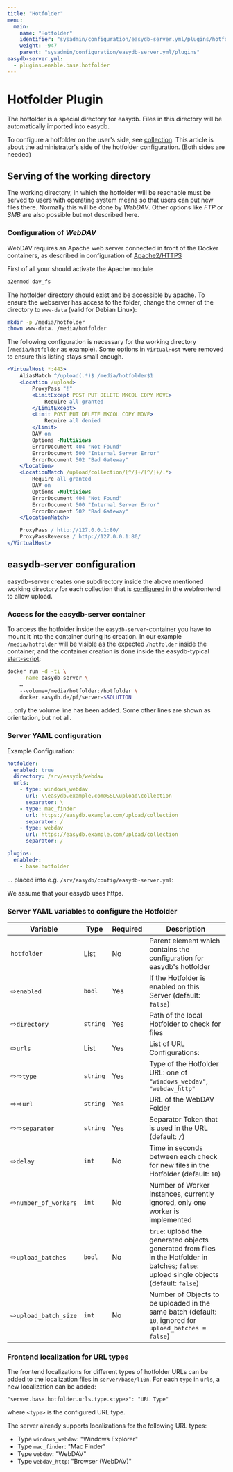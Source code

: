 ```yaml
---
title: "Hotfolder"
menu:
  main:
    name: "Hotfolder"
    identifier: "sysadmin/configuration/easydb-server.yml/plugins/hotfolder"
    weight: -947
    parent: "sysadmin/configuration/easydb-server.yml/plugins"
easydb-server.yml:
  - plugins.enable.base.hotfolder
---
```


# Hotfolder Plugin

The hotfolder is a special directory for easydb. Files in this directory will be automatically imported into easydb.

To configure a hotfolder on the user's side, see [collection](/en/webfrontend/datamanagement/search/quickaccess/collection/#uploading-hotfolder).
This article is about the administrator's side of the hotfolder configuration. (Both sides are needed)

## Serving of the working directory

The working directory, in which the hotfolder will be reachable must be served to users with operating system means so that users can put new files there. Normally this will be done by *WebDAV*. Other options like *FTP* or *SMB* are also possible but not described here.

### Configuration of *WebDAV*

WebDAV requires an Apache web server connected in front of the Docker containers, as described in configuration of [Apache2/HTTPS](/en/sysadmin/configuration/apache2)

First of all your should activate the Apache module
```apache
a2enmod dav_fs
```

The hotfolder directory should exist and be accessible by apache. To ensure the webserver has access to the folder, change the owner of the directory to `www-data` (valid for Debian Linux):
```bash
mkdir -p /media/hotfolder
chown www-data. /media/hotfolder
```

The following configuration is necessary for the working directory (`/media/hotfolder` as example). Some options in `VirtualHost` were removed to ensure this listing stays small enough.

```apache
<VirtualHost *:443>
    AliasMatch ^/upload(.*)$ /media/hotfolder$1
    <Location /upload>
        ProxyPass "!"
        <LimitExcept POST PUT DELETE MKCOL COPY MOVE>
            Require all granted
        </LimitExcept>
        <Limit POST PUT DELETE MKCOL COPY MOVE>
            Require all denied
        </Limit>
        DAV on
        Options -MultiViews
        ErrorDocument 404 "Not Found"
        ErrorDocument 500 "Internal Server Error"
        ErrorDocument 502 "Bad Gateway"
    </Location>
    <LocationMatch /upload/collection/[^/]+/[^/]+/.*>
        Require all granted
        DAV on
        Options -MultiViews
        ErrorDocument 404 "Not Found"
        ErrorDocument 500 "Internal Server Error"
        ErrorDocument 502 "Bad Gateway"
    </LocationMatch>

    ProxyPass / http://127.0.0.1:80/
    ProxyPassReverse / http://127.0.0.1:80/
</VirtualHost>
```

## easydb-server configuration

easydb-server creates one subdirectory inside the above mentioned working directory for each collection that is [configured](/en/webfrontend/datamanagement/search/quickaccess/collection/#uploading-hotfolder) in the webfrontend to allow upload.

### Access for the easydb-server container

To access the hotfolder inside the `easydb-server`-container you have to mount it into the container during its creation. In our example `/media/hotfolder` will be visible as the expected `/hotfolder` inside the container, and the container creation is done inside the easydb-typical [start-script](/en/sysadmin/installation):

```bash
docker run -d -ti \
	--name easydb-server \
	…
	--volume=/media/hotfolder:/hotfolder \
	docker.easydb.de/pf/server-$SOLUTION
```

  ... only the volume line has been added. Some other lines are shown as orientation, but not all.

### Server YAML configuration

Example Configuration:

```yaml
hotfolder:
  enabled: true
  directory: /srv/easydb/webdav
  urls:
    - type: windows_webdav
      url: \\easydb.example.com@SSL\upload\collection
      separator: \
    - type: mac_finder
      url: https://easydb.example.com/upload/collection
      separator: /
    - type: webdav
      url: https://easydb.example.com/upload/collection
      separator: /

plugins:
  enabled+:
    - base.hotfolder
```

  ... placed into e.g. `/srv/easydb/config/easydb-server.yml`:

We assume that your easydb uses https.

### Server YAML variables to configure the Hotfolder

| Variable | Type | Required | Description |
|---|---|---|---|
| `hotfolder` | List | No | Parent element which contains the configuration for easydb's hotfolder |
| &#8680;`enabled` | `bool` | Yes | If the Hotfolder is enabled on this Server (default: `false`) |
| &#8680;`directory` | `string` | Yes | Path of the local Hotfolder to check for files |
| &#8680;`urls` | List | Yes | List of URL Configurations: |
| &#8680;&#8680;`type` | `string` | Yes | Type of the Hotfolder URL: one of `"windows_webdav"`, `"webdav_http"` |
| &#8680;&#8680;`url` | `string` | Yes | URL of the WebDAV Folder |
| &#8680;&#8680;`separator` | `string` | Yes | Separator Token that is used in the URL (default: `/`) |
| &#8680;`delay` | `int` | No | Time in seconds between each check for new files in the Hotfolder (default: `10`) |
| &#8680;`number_of_workers` | `int` | No | Number of Worker Instances, currently ignored, only one worker is implemented |
| &#8680;`upload_batches` | `bool` | No | `true`: upload the generated objects generated from files in the Hotfolder in batches; `false`: upload single objects (default: `false`) |
| &#8680;`upload_batch_size` | `int` | No | Number of Objects to be uploaded in the same batch (default: `10`, ignored for `upload_batches = false`) |

### Frontend localization for URL types

The frontend localizations for different types of hotfolder URLs can be added to the localization files in `server/base/l10n`. For each `type` in `urls`, a new localization can be added:

	"server.base.hotfolder.urls.type.<type>": "URL Type"

where `<type>` is the configured URL type.

The server already supports localizations for the following URL types:

* Type `windows_webdav`: "Windows Explorer"
* Type `mac_finder`: "Mac Finder"
* Type `webdav`: "WebDAV"
* Type `webdav_http`: "Browser (WebDAV)"


